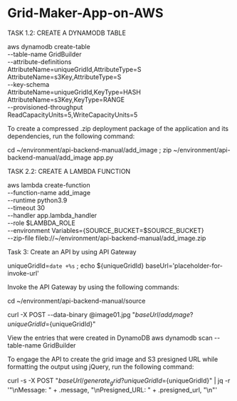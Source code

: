# Grid-Maker-App-on-AWS

TASK 1.2: CREATE A DYNAMODB TABLE

aws dynamodb create-table \
  --table-name GridBuilder \
  --attribute-definitions \
      AttributeName=uniqueGridId,AttributeType=S \
      AttributeName=s3Key,AttributeType=S \
  --key-schema \
      AttributeName=uniqueGridId,KeyType=HASH \
      AttributeName=s3Key,KeyType=RANGE \
  --provisioned-throughput \
      ReadCapacityUnits=5,WriteCapacityUnits=5

To create a compressed .zip deployment package of the application and its dependencies, run the following command:

cd ~/environment/api-backend-manual/add_image ; zip ~/environment/api-backend-manual/add_image app.py

TASK 2.2: CREATE A LAMBDA FUNCTION

aws lambda create-function \
--function-name add_image \
--runtime python3.9 \
--timeout 30 \
--handler app.lambda_handler \
--role $LAMBDA_ROLE \
--environment Variables={SOURCE_BUCKET=$SOURCE_BUCKET} \
--zip-file fileb://~/environment/api-backend-manual/add_image.zip


Task 3: Create an API by using API Gateway

uniqueGridId=`date +%s` ; echo ${uniqueGridId}
baseUrl='placeholder-for-invoke-url'

Invoke the API Gateway by using the following commands:

cd ~/environment/api-backend-manual/source

curl -X POST --data-binary @image01.jpg "${baseUrl}/add_image?uniqueGridId=${uniqueGridId}"

View the entries that were created in DynamoDB 
aws dynamodb scan --table-name GridBuilder

To engage the API to create the grid image and S3 presigned URL while formatting the output using jQuery, run the following command:

curl -s -X POST "${baseUrl}/generate_grid?uniqueGridId=${uniqueGridId}" | jq -r '"\nMessage: " + .message, "\nPresigned_URL: " + .presigned_url, "\n"'